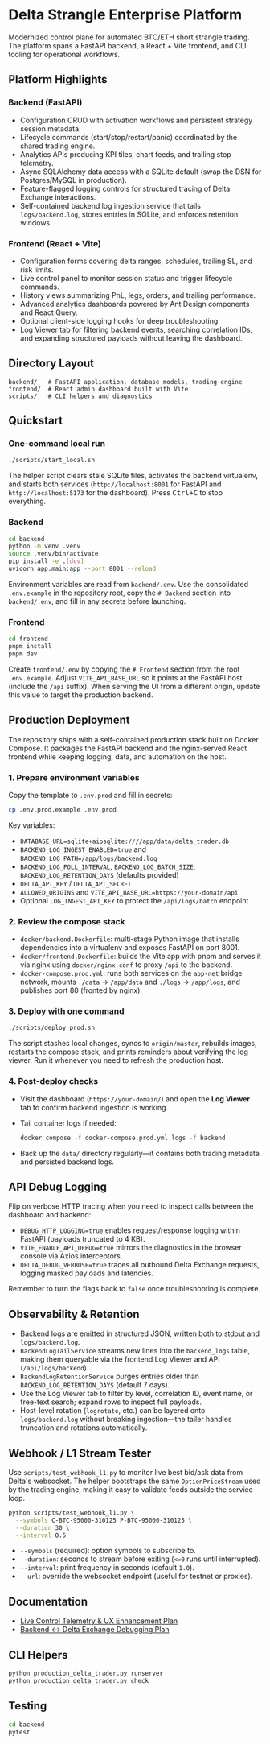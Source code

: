 # Delta Strangle Enterprise Platform

Modernized control plane for automated BTC/ETH short strangle trading. The platform spans a FastAPI backend, a React + Vite frontend, and CLI tooling for operational workflows.

## Platform Highlights

### Backend (FastAPI)

- Configuration CRUD with activation workflows and persistent strategy session metadata.
- Lifecycle commands (start/stop/restart/panic) coordinated by the shared trading engine.
- Analytics APIs producing KPI tiles, chart feeds, and trailing stop telemetry.
- Async SQLAlchemy data access with a SQLite default (swap the DSN for Postgres/MySQL in production).
- Feature-flagged logging controls for structured tracing of Delta Exchange interactions.
- Self-contained backend log ingestion service that tails `logs/backend.log`, stores entries in SQLite, and enforces retention windows.

### Frontend (React + Vite)

- Configuration forms covering delta ranges, schedules, trailing SL, and risk limits.
- Live control panel to monitor session status and trigger lifecycle commands.
- History views summarizing PnL, legs, orders, and trailing performance.
- Advanced analytics dashboards powered by Ant Design components and React Query.
- Optional client-side logging hooks for deep troubleshooting.
- Log Viewer tab for filtering backend events, searching correlation IDs, and expanding structured payloads without leaving the dashboard.

## Directory Layout

```
backend/   # FastAPI application, database models, trading engine
frontend/  # React admin dashboard built with Vite
scripts/   # CLI helpers and diagnostics
```

## Quickstart

### One-command local run

```bash
./scripts/start_local.sh
```

The helper script clears stale SQLite files, activates the backend virtualenv, and starts both services (`http://localhost:8001` for FastAPI and `http://localhost:5173` for the dashboard). Press <kbd>Ctrl+C</kbd> to stop everything.

### Backend

```bash
cd backend
python -m venv .venv
source .venv/bin/activate
pip install -e .[dev]
uvicorn app.main:app --port 8001 --reload
```

Environment variables are read from `backend/.env`. Use the consolidated `.env.example` in the repository root, copy the `# Backend` section into `backend/.env`, and fill in any secrets before launching.

### Frontend

```bash
cd frontend
pnpm install
pnpm dev
```

Create `frontend/.env` by copying the `# Frontend` section from the root `.env.example`. Adjust `VITE_API_BASE_URL` so it points at the FastAPI host (include the `/api` suffix). When serving the UI from a different origin, update this value to target the production backend.

## Production Deployment

The repository ships with a self-contained production stack built on Docker Compose. It packages the FastAPI backend and the nginx-served React frontend while keeping logging, data, and automation on the host.

### 1. Prepare environment variables

Copy the template to `.env.prod` and fill in secrets:

```bash
cp .env.prod.example .env.prod
```

Key variables:

- `DATABASE_URL=sqlite+aiosqlite:////app/data/delta_trader.db`
- `BACKEND_LOG_INGEST_ENABLED=true` and `BACKEND_LOG_PATH=/app/logs/backend.log`
- `BACKEND_LOG_POLL_INTERVAL`, `BACKEND_LOG_BATCH_SIZE`, `BACKEND_LOG_RETENTION_DAYS` (defaults provided)
- `DELTA_API_KEY` / `DELTA_API_SECRET`
- `ALLOWED_ORIGINS` and `VITE_API_BASE_URL=https://your-domain/api`
- Optional `LOG_INGEST_API_KEY` to protect the `/api/logs/batch` endpoint

### 2. Review the compose stack

- `docker/backend.Dockerfile`: multi-stage Python image that installs dependencies into a virtualenv and exposes FastAPI on port 8001.
- `docker/frontend.Dockerfile`: builds the Vite app with pnpm and serves it via nginx using `docker/nginx.conf` to proxy `/api` to the backend.
- `docker-compose.prod.yml`: runs both services on the `app-net` bridge network, mounts `./data` → `/app/data` and `./logs` → `/app/logs`, and publishes port 80 (fronted by nginx).

### 3. Deploy with one command

```bash
./scripts/deploy_prod.sh
```

The script stashes local changes, syncs to `origin/master`, rebuilds images, restarts the compose stack, and prints reminders about verifying the log viewer. Run it whenever you need to refresh the production host.

### 4. Post-deploy checks

- Visit the dashboard (`https://your-domain/`) and open the **Log Viewer** tab to confirm backend ingestion is working.
- Tail container logs if needed:

  ```bash
  docker compose -f docker-compose.prod.yml logs -f backend
  ```

- Back up the `data/` directory regularly—it contains both trading metadata and persisted backend logs.

## API Debug Logging

Flip on verbose HTTP tracing when you need to inspect calls between the dashboard and backend:

- `DEBUG_HTTP_LOGGING=true` enables request/response logging within FastAPI (payloads truncated to 4 KB).
- `VITE_ENABLE_API_DEBUG=true` mirrors the diagnostics in the browser console via Axios interceptors.
- `DELTA_DEBUG_VERBOSE=true` traces all outbound Delta Exchange requests, logging masked payloads and latencies.

Remember to turn the flags back to `false` once troubleshooting is complete.

## Observability & Retention

- Backend logs are emitted in structured JSON, written both to stdout and `logs/backend.log`.
- `BackendLogTailService` streams new lines into the `backend_logs` table, making them queryable via the frontend Log Viewer and API (`/api/logs/backend`).
- `BackendLogRetentionService` purges entries older than `BACKEND_LOG_RETENTION_DAYS` (default 7 days).
- Use the Log Viewer tab to filter by level, correlation ID, event name, or free-text search; expand rows to inspect full payloads.
- Host-level rotation (`logrotate`, etc.) can be layered onto `logs/backend.log` without breaking ingestion—the tailer handles truncation and rotations automatically.

## Webhook / L1 Stream Tester

Use `scripts/test_webhook_l1.py` to monitor live best bid/ask data from Delta's websocket. The helper bootstraps the same `OptionPriceStream` used by the trading engine, making it easy to validate feeds outside the service loop.

```bash
python scripts/test_webhook_l1.py \
  --symbols C-BTC-95000-310125 P-BTC-95000-310125 \
  --duration 30 \
  --interval 0.5
```

- `--symbols` (required): option symbols to subscribe to.
- `--duration`: seconds to stream before exiting (`<=0` runs until interrupted).
- `--interval`: print frequency in seconds (default `1.0`).
- `--url`: override the websocket endpoint (useful for testnet or proxies).

## Documentation

- [Live Control Telemetry & UX Enhancement Plan](docs/live-control-enhancement-plan.md)
- [Backend ↔ Delta Exchange Debugging Plan](docs/backend-delta-debug-plan.md)

## CLI Helpers

```bash
python production_delta_trader.py runserver
python production_delta_trader.py check
```

## Testing

```bash
cd backend
pytest
```
